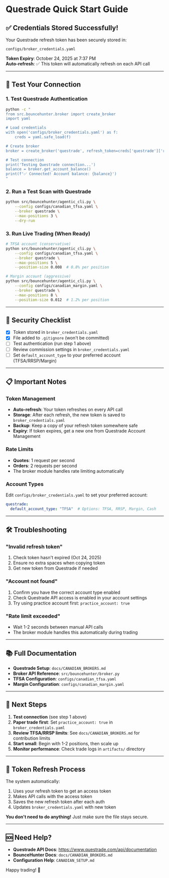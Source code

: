 # Questrade Quick Start Guide

## ✅ Credentials Stored Successfully!

Your Questrade refresh token has been securely stored in:
```
configs/broker_credentials.yaml
```

**Token Expiry**: October 24, 2025 at 7:37 PM  
**Auto-refresh**: ✅ This token will automatically refresh on each API call

---

## 🚀 Test Your Connection

### 1. Test Questrade Authentication
```bash
python -c "
from src.bouncehunter.broker import create_broker
import yaml

# Load credentials
with open('configs/broker_credentials.yaml') as f:
    creds = yaml.safe_load(f)

# Create broker
broker = create_broker('questrade', refresh_token=creds['questrade']['refresh_token'])

# Test connection
print('Testing Questrade connection...')
balance = broker.get_account_balance()
print(f'✅ Connected! Account balance: {balance}')
"
```

### 2. Run a Test Scan with Questrade
```bash
python src/bouncehunter/agentic_cli.py \
    --config configs/canadian_tfsa.yaml \
    --broker questrade \
    --max-positions 3 \
    --dry-run
```

### 3. Run Live Trading (When Ready)
```bash
# TFSA account (conservative)
python src/bouncehunter/agentic_cli.py \
    --config configs/canadian_tfsa.yaml \
    --broker questrade \
    --max-positions 5 \
    --position-size 0.008  # 0.8% per position

# Margin account (aggressive)  
python src/bouncehunter/agentic_cli.py \
    --config configs/canadian_margin.yaml \
    --broker questrade \
    --max-positions 8 \
    --position-size 0.012  # 1.2% per position
```

---

## 🔐 Security Checklist

- [x] Token stored in `broker_credentials.yaml`
- [x] File added to `.gitignore` (won't be committed)
- [ ] Test authentication (run step 1 above)
- [ ] Review commission settings in `broker_credentials.yaml`
- [ ] Set `default_account_type` to your preferred account (TFSA/RRSP/Margin)

---

## 📋 Important Notes

### Token Management
- **Auto-refresh**: Your token refreshes on every API call
- **Storage**: After each refresh, the new token is saved to `broker_credentials.yaml`
- **Backup**: Keep a copy of your refresh token somewhere safe
- **Expiry**: If token expires, get a new one from Questrade Account Management

### Rate Limits
- **Quotes**: 1 request per second
- **Orders**: 2 requests per second
- The broker module handles rate limiting automatically

### Account Types
Edit `configs/broker_credentials.yaml` to set your preferred account:
```yaml
questrade:
  default_account_type: "TFSA"  # Options: TFSA, RRSP, Margin, Cash
```

---

## 🛠️ Troubleshooting

### "Invalid refresh token"
1. Check token hasn't expired (Oct 24, 2025)
2. Ensure no extra spaces when copying token
3. Get new token from Questrade if needed

### "Account not found"
1. Confirm you have the correct account type enabled
2. Check Questrade API access is enabled in your account settings
3. Try using practice account first: `practice_account: true`

### "Rate limit exceeded"
- Wait 1-2 seconds between manual API calls
- The broker module handles this automatically during trading

---

## 📚 Full Documentation

- **Questrade Setup**: `docs/CANADIAN_BROKERS.md`
- **Broker API Reference**: `src/bouncehunter/broker.py`
- **TFSA Configuration**: `configs/canadian_tfsa.yaml`
- **Margin Configuration**: `configs/canadian_margin.yaml`

---

## 🎯 Next Steps

1. **Test connection** (see step 1 above)
2. **Paper trade first**: Set `practice_account: true` in `broker_credentials.yaml`
3. **Review TFSA/RRSP limits**: See `docs/CANADIAN_BROKERS.md` for contribution limits
4. **Start small**: Begin with 1-2 positions, then scale up
5. **Monitor performance**: Check trade logs in `artifacts/` directory

---

## 🔄 Token Refresh Process

The system automatically:
1. Uses your refresh token to get an access token
2. Makes API calls with the access token
3. Saves the new refresh token after each auth
4. Updates `broker_credentials.yaml` with new token

**You don't need to do anything!** Just make sure the file stays secure.

---

## 🆘 Need Help?

- **Questrade API Docs**: https://www.questrade.com/api/documentation
- **BounceHunter Docs**: `docs/CANADIAN_BROKERS.md`
- **Configuration Help**: `CANADIAN_SETUP.md`

Happy trading! 🚀
